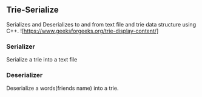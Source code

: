 ## Trie-Serialize
Serializes and Deserializes to and from text file and trie data structure using C++.
![https://www.geeksforgeeks.org/trie-display-content/]


### Serializer
Serialize a trie into a text file

### Deserializer
Deserialize a words(friends name) into a trie.
